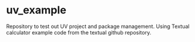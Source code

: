 # uv_example
Repository to test out UV project and package management.
Using Textual calculator example code from the textual github repository.
